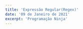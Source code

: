```yaml
---
title: 'Expressão Regular(Regex)'
date: '09 de Janeiro de 2021'
excerpt: 'Programação Ninja'
---
```

